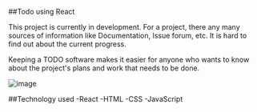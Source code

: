##Todo using React

This project is currently in development. For a project, there any many sources of information like Documentation, Issue forum, etc. It is hard to find out about the current progress.

Keeping a TODO software makes it easier for anyone who wants to know about the project's plans and work that needs to be done.

![image](https://user-images.githubusercontent.com/90669430/178048511-4fd5a34a-67fd-42d3-b2b3-a73b4393d765.png)

##Technology used
-React
-HTML
-CSS
-JavaScript
